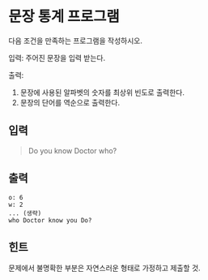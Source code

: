 # 문장 통계 프로그램 

다음 조건을 만족하는 프로그램을 작성하시오. 

입력: 주어진 문장을 입력 받는다. 

출력: 
1. 문장에 사용된 알파벳의 숫자를 최상위 빈도로 출력한다. 
2. 문장의 단어를 역순으로 출력한다. 

## 입력

> Do you know Doctor who?

## 출력
```
o: 6
w: 2
... (생략)
who Doctor know you Do? 
```

## 힌트
문제에서 불명확한 부분은 자연스러운 형태로 가정하고 제출할 것. 
